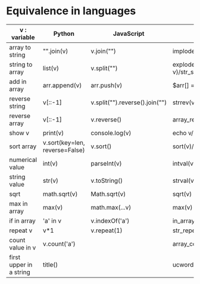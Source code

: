# Equivalence in languages


|v : variable| Python | JavaScript | PHP | Java |
| --- | --- | --- | --- |--- |
| array to string | "".join(v) | v.join("") | implode("", v) |
| string to array | list(v) | v.split("") | explode("", v)/str_split(v) |
| add in array | arr.append(v) | arr.push(v) | $arr[] = v | |
| reverse string | v[::-1] | v.split("").reverse().join("") | strrev(v) |  |
| reverse array | v[::-1] | v.reverse() | array_reverse(v) |  |
| show v | print(v) | console.log(v) | echo v/print_r(v) |System.out.println(v) |
| sort array | v.sort(key=len, reverse=False) | v.sort() | sort(v)/rsort(v) | |
| numerical value | int(v) | parseInt(v) | intval(v) |  |
| string value | str(v) | v.toString() | strval(v) | |
| sqrt | math.sqrt(v) | Math.sqrt(v) | sqrt(v) | 
| max in array | max(v) | math.max(...v) | max(v) | |
| if in array | 'a' in v | v.indexOf('a') | in_array('a', v) |  | 
| repeat v | v*1 | v.repeat(1) | str_repeat(v, 1) |  |
| count value in v | v.count('a') |  | array_count_values(v) |  |
| first upper in a string | title() | | ucwords(v) | |